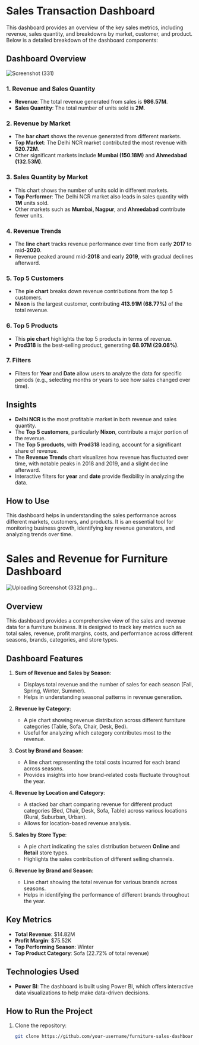 # Sales Transaction Dashboard

This dashboard provides an overview of the key sales metrics, including revenue, sales quantity, and breakdowns by market, customer, and product. Below is a detailed breakdown of the dashboard components:

## Dashboard Overview

![Screenshot (331)](https://github.com/user-attachments/assets/81c812e1-69f8-4f08-914e-56819f594fc1)

### 1. **Revenue and Sales Quantity**
- **Revenue**: The total revenue generated from sales is **986.57M**.
- **Sales Quantity**: The total number of units sold is **2M**.

### 2. **Revenue by Market**
- The **bar chart** shows the revenue generated from different markets.
- **Top Market**: The Delhi NCR market contributed the most revenue with **520.72M**.
- Other significant markets include **Mumbai (150.18M)** and **Ahmedabad (132.53M)**.

### 3. **Sales Quantity by Market**
- This chart shows the number of units sold in different markets.
- **Top Performer**: The Delhi NCR market also leads in sales quantity with **1M** units sold.
- Other markets such as **Mumbai, Nagpur**, and **Ahmedabad** contribute fewer units.

### 4. **Revenue Trends**
- The **line chart** tracks revenue performance over time from early **2017** to mid-**2020**.
- Revenue peaked around mid-**2018** and early **2019**, with gradual declines afterward.

### 5. **Top 5 Customers**
- The **pie chart** breaks down revenue contributions from the top 5 customers.
- **Nixon** is the largest customer, contributing **413.91M (68.77%)** of the total revenue.

### 6. **Top 5 Products**
- This **pie chart** highlights the top 5 products in terms of revenue.
- **Prod318** is the best-selling product, generating **68.97M (29.08%)**.

### 7. **Filters**
- Filters for **Year** and **Date** allow users to analyze the data for specific periods (e.g., selecting months or years to see how sales changed over time).

## Insights

- **Delhi NCR** is the most profitable market in both revenue and sales quantity.
- The **Top 5 customers**, particularly **Nixon**, contribute a major portion of the revenue.
- The **Top 5 products**, with **Prod318** leading, account for a significant share of revenue.
- The **Revenue Trends** chart visualizes how revenue has fluctuated over time, with notable peaks in 2018 and 2019, and a slight decline afterward.
- Interactive filters for **year** and **date** provide flexibility in analyzing the data.

## How to Use

This dashboard helps in understanding the sales performance across different markets, customers, and products. It is an essential tool for monitoring business growth, identifying key revenue generators, and analyzing trends over time.

# Sales and Revenue for Furniture Dashboard

![Uploading Screenshot (332).png…]()

## Overview

This dashboard provides a comprehensive view of the sales and revenue data for a furniture business. It is designed to track key metrics such as total sales, revenue, profit margins, costs, and performance across different seasons, brands, categories, and store types.

## Dashboard Features

1. **Sum of Revenue and Sales by Season**: 
   - Displays total revenue and the number of sales for each season (Fall, Spring, Winter, Summer).
   - Helps in understanding seasonal patterns in revenue generation.

2. **Revenue by Category**:
   - A pie chart showing revenue distribution across different furniture categories (Table, Sofa, Chair, Desk, Bed).
   - Useful for analyzing which category contributes most to the revenue.

3. **Cost by Brand and Season**:
   - A line chart representing the total costs incurred for each brand across seasons.
   - Provides insights into how brand-related costs fluctuate throughout the year.

4. **Revenue by Location and Category**:
   - A stacked bar chart comparing revenue for different product categories (Bed, Chair, Desk, Sofa, Table) across various locations (Rural, Suburban, Urban).
   - Allows for location-based revenue analysis.

5. **Sales by Store Type**:
   - A pie chart indicating the sales distribution between **Online** and **Retail** store types.
   - Highlights the sales contribution of different selling channels.

6. **Revenue by Brand and Season**:
   - Line chart showing the total revenue for various brands across seasons.
   - Helps in identifying the performance of different brands throughout the year.

## Key Metrics

- **Total Revenue**: $14.82M
- **Profit Margin**: $75.52K
- **Top Performing Season**: Winter
- **Top Product Category**: Sofa (22.72% of total revenue)

## Technologies Used

- **Power BI**: The dashboard is built using Power BI, which offers interactive data visualizations to help make data-driven decisions.

## How to Run the Project

1. Clone the repository:
   ```bash
   git clone https://github.com/your-username/furniture-sales-dashboard.git
